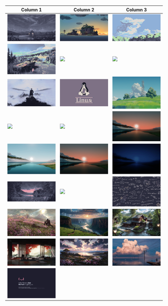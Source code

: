 | Column 1 | Column 2 | Column 3 |
|---------|---------|---------|
| ![](https://github.com/abusoww/dotfiles/blob/main/wallpapers/cabin-4.png) | ![](https://github.com/abusoww/dotfiles/blob/main/wallpapers/1.jpg) | ![](https://github.com/abusoww/dotfiles/blob/main/wallpapers/cat-in-clouds.png) |
| ![](https://github.com/abusoww/dotfiles/blob/main/wallpapers/painting-standing.jpg) | ![](https://github.com/abusoww/dotfiles/blob/main/wallpapers/degirled.png) | ![](https://github.com/abusoww/dotfiles/blob/main/wallpapers/tower.png) |
| ![](https://github.com/abusoww/dotfiles/blob/main/wallpapers/wanderer.jpg) | ![](https://github.com/abusoww/dotfiles/blob/main/wallpapers/tux-socialism.jpg) | ![](https://github.com/abusoww/dotfiles/blob/main/wallpapers/light-theme.png) |
| ![](https://github.com/abusoww/dotfiles/blob/main/wallpapers/6.png) | ![](https://github.com/abusoww/dotfiles/blob/main/wallpapers/73.png) | ![](https://github.com/abusoww/dotfiles/blob/main/wallpapers/Windows_11_Rise_&_Fall_a.jpg) |
| ![](https://github.com/abusoww/dotfiles/blob/main/wallpapers/Windows_11_Rise_&_Fall_b.jpg) | ![](https://github.com/abusoww/dotfiles/blob/main/wallpapers/Windows_11_Rise_&_Fall_c.jpg) | ![](https://github.com/abusoww/dotfiles/blob/main/wallpapers/Windows_11_Rise_&_Fall_d.jpg) |
| ![](https://github.com/abusoww/dotfiles/blob/main/wallpapers/cabin-5.png) | ![](https://github.com/abusoww/dotfiles/blob/main/wallpapers/i6kno80sqnea1.png) | ![](https://github.com/abusoww/dotfiles/blob/main/wallpapers/math.png) |
| ![](https://github.com/abusoww/dotfiles/blob/main/wallpapers/thumbnail%20(1).jpg) | ![](https://github.com/abusoww/dotfiles/blob/main/wallpapers/thumbnail%20(2).jpg) | ![](https://github.com/abusoww/dotfiles/blob/main/wallpapers/thumbnail%20(3).jpg) |
| ![](https://github.com/abusoww/dotfiles/blob/main/wallpapers/thumbnail%20(5).jpg) | ![](https://github.com/abusoww/dotfiles/blob/main/wallpapers/thumbnail%20(8).jpg) | ![](https://github.com/abusoww/dotfiles/blob/main/wallpapers/thumbnail.jpeg) |
| ![](https://github.com/abusoww/dotfiles/blob/main/wallpapers/windows-error.jpg) |  |  |
